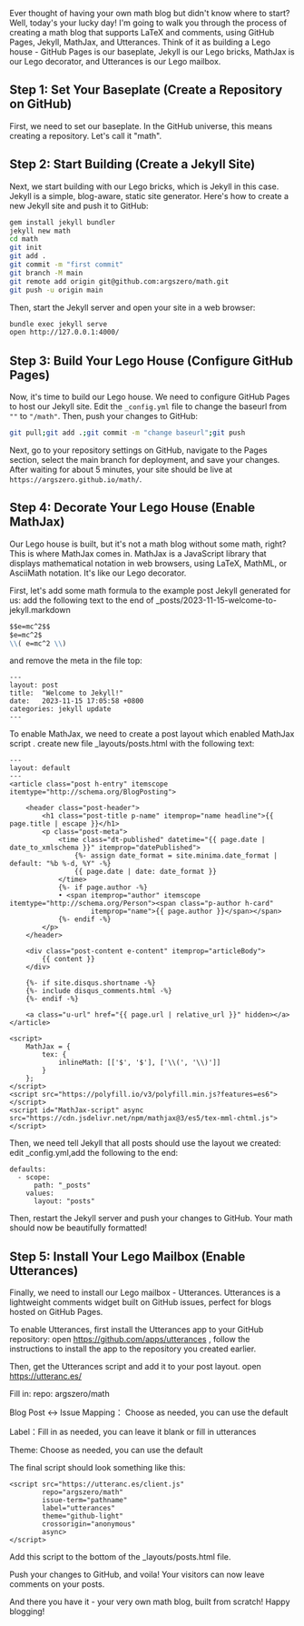 Ever thought of having your own math blog but didn't know where to start? Well, today's your lucky day! I'm going to walk you through the process of creating a math blog that supports LaTeX and comments, using GitHub Pages, Jekyll, MathJax, and Utterances. Think of it as building a Lego house - GitHub Pages is our baseplate, Jekyll is our Lego bricks, MathJax is our Lego decorator, and Utterances is our Lego mailbox.

## Step 1: Set Your Baseplate (Create a Repository on GitHub)

First, we need to set our baseplate. In the GitHub universe, this means creating a repository. Let's call it "math".

## Step 2: Start Building (Create a Jekyll Site)

Next, we start building with our Lego bricks, which is Jekyll in this case. Jekyll is a simple, blog-aware, static site generator. Here's how to create a new Jekyll site and push it to GitHub:

```bash
gem install jekyll bundler
jekyll new math
cd math
git init
git add .
git commit -m "first commit"
git branch -M main
git remote add origin git@github.com:argszero/math.git
git push -u origin main
```

Then, start the Jekyll server and open your site in a web browser:

```bash
bundle exec jekyll serve
open http://127.0.0.1:4000/
```

## Step 3: Build Your Lego House (Configure GitHub Pages)

Now, it's time to build our Lego house. We need to configure GitHub Pages to host our Jekyll site. Edit the `_config.yml` file to change the baseurl from `""` to `"/math"`. Then, push your changes to GitHub:

```bash
git pull;git add .;git commit -m "change baseurl";git push
```

Next, go to your repository settings on GitHub, navigate to the Pages section, select the main branch for deployment, and save your changes. After waiting for about 5 minutes, your site should be live at `https://argszero.github.io/math/`.

## Step 4: Decorate Your Lego House (Enable MathJax)

Our Lego house is built, but it's not a math blog without some math, right? This is where MathJax comes in. MathJax is a JavaScript library that displays mathematical notation in web browsers, using LaTeX, MathML, or AsciiMath notation. It's like our Lego decorator.

First, let's add some math formula to the example post Jekyll generated for us:
add the following text to the end of _posts/2023-11-15-welcome-to-jekyll.markdown
```markdown
$$e=mc^2$$
$e=mc^2$
\\( e=mc^2 \\)
```
and remove the meta in the file top:
```
---
layout: post
title:  "Welcome to Jekyll!"
date:   2023-11-15 17:05:58 +0800
categories: jekyll update
---
```

To enable MathJax, we need to create a post layout which enabled MathJax script . 
create new file _layouts/posts.html with the following text:
```
---
layout: default
---
<article class="post h-entry" itemscope itemtype="http://schema.org/BlogPosting">

    <header class="post-header">
        <h1 class="post-title p-name" itemprop="name headline">{{ page.title | escape }}</h1>
        <p class="post-meta">
            <time class="dt-published" datetime="{{ page.date | date_to_xmlschema }}" itemprop="datePublished">
                {%- assign date_format = site.minima.date_format | default: "%b %-d, %Y" -%}
                {{ page.date | date: date_format }}
            </time>
            {%- if page.author -%}
            • <span itemprop="author" itemscope itemtype="http://schema.org/Person"><span class="p-author h-card"
                    itemprop="name">{{ page.author }}</span></span>
            {%- endif -%}
        </p>
    </header>

    <div class="post-content e-content" itemprop="articleBody">
        {{ content }}
    </div>

    {%- if site.disqus.shortname -%}
    {%- include disqus_comments.html -%}
    {%- endif -%}

    <a class="u-url" href="{{ page.url | relative_url }}" hidden></a>
</article>

<script>
    MathJax = {
        tex: {
            inlineMath: [['$', '$'], ['\\(', '\\)']]
        }
    };
</script>
<script src="https://polyfill.io/v3/polyfill.min.js?features=es6"></script>
<script id="MathJax-script" async src="https://cdn.jsdelivr.net/npm/mathjax@3/es5/tex-mml-chtml.js"></script>
```
Then, we need tell Jekyll that all posts should use the layout we created:
edit _config.yml,add the following to the end:
```
defaults:
  - scope:
      path: "_posts"
    values:
      layout: "posts"
```

Then, restart the Jekyll server and push your changes to GitHub. Your math should now be beautifully formatted!



## Step 5: Install Your Lego Mailbox (Enable Utterances)

Finally, we need to install our Lego mailbox - Utterances. Utterances is a lightweight comments widget built on GitHub issues, perfect for blogs hosted on GitHub Pages. 

To enable Utterances, first install the Utterances app to your GitHub repository:
open https://github.com/apps/utterances , follow the instructions to install the app to the repository you created earlier.

Then, get the Utterances script and add it to your post layout. 
open https://utteranc.es/

Fill in: repo: argszero/math

Blog Post ↔️ Issue Mapping： Choose as needed, you can use the default

Label：Fill in as needed, you can leave it blank or fill in utterances

Theme: Choose as needed, you can use the default

The final script should look something like this:
```
<script src="https://utteranc.es/client.js"
        repo="argszero/math"
        issue-term="pathname"
        label="utterances"
        theme="github-light"
        crossorigin="anonymous"
        async>
</script>
```

Add this script to the bottom of the _layouts/posts.html file.

Push your changes to GitHub, and voila! Your visitors can now leave comments on your posts.

And there you have it - your very own math blog, built from scratch! Happy blogging!